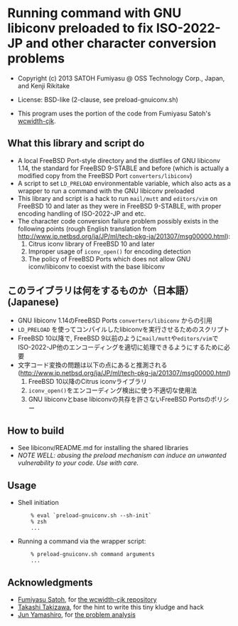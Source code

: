 # Running command with GNU libiconv preloaded to fix ISO-2022-JP and other character conversion problems

* Copyright (c) 2013 SATOH Fumiyasu @ OSS Technology Corp., Japan, and Kenji Rikitake
* License: BSD-like (2-clause, see preload-gnuiconv.sh)

* This program uses the portion of the code from Fumiyasu Satoh's [wcwidth-cjk](https://GitHub.com/fumiyas/wcwidth-cjk).

## What this library and script do

* A local FreeBSD Port-style directory and the distfiles of GNU libiconv 1.14, the standard for FreeBSD 9-STABLE and before (which is actually a modified copy from the FreeBSD Port `converters/libiconv`)
* A script to set `LD_PRELOAD` environmentable variable, which also acts as a wrapper to run a command with the GNU libiconv preloaded
* This library and script is a hack to run `mail/mutt` and `editors/vim` on FreeBSD 10 and later as they were in FreeBSD 9-STABLE, with proper encoding handling of ISO-2022-JP and etc.
* The character code conversion failure problem possibly exists in the following points (rough English translation from <http://www.jp.netbsd.org/ja/JP/ml/tech-pkg-ja/201307/msg00000.html>):
     1. Citrus iconv library of FreeBSD 10 and later
     2. Improper usage of `iconv_open()` for encoding detection
     3. The policy of FreeBSD Ports which does not allow GNU iconv/libiconv to coexist with the base libiconv

## このライブラリは何をするものか（日本語）(Japanese)

* GNU libiconv 1.14のFreeBSD Ports `converters/libiconv` からの引用
* `LD_PRELOAD` を使ってコンパイルしたlibiconvを実行させるためのスクリプト
* FreeBSD 10以降で, FreeBSD 9以前のように`mail/mutt`や`editors/vim`でISO-2022-JP他のエンコーディングを適切に処理できるようにするために必要
* 文字コード変換の問題は以下の点にあると推測される (<http://www.jp.netbsd.org/ja/JP/ml/tech-pkg-ja/201307/msg00000.html>)
     1. FreeBSD 10以降のCitrus iconvライブラリ 
     2. `iconv_open()`をエンコーディング検出に使う不適切な使用法
     3. GNU libiconvとbase libiconvの共存を許さないFreeBSD Portsのポリシー

## How to build

* See libiconv/README.md for installing the shared libraries
* *NOTE WELL: abusing the preload mechanism can induce an unwanted vulnerability to your code. Use with care.*

## Usage

* Shell initiation

          % eval `preload-gnuiconv.sh --sh-init`
          % zsh
          ...

* Running a command via the wrapper script:

          % preload-gnuiconv.sh command arguments
          ...

## Acknowledgments

* [Fumiyasu Satoh](https://twitter.com/satoh_fumiyasu), for [the wcwidth-cjk repository](https://github.com/fumiyas/wcwidth-cjk)
* [Takashi Takizawa](https://twitter.com/ttkzw), for the hint to write this tiny kludge and hack
* [Jun Yamashiro](https://twitter.com/yamajun_ofug), for [the problem analysis](http://www.jp.netbsd.org/ja/JP/ml/tech-pkg-ja/201307/msg00000.htm)
